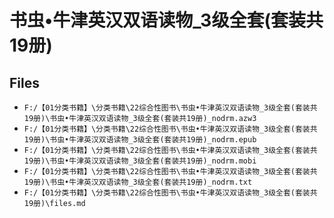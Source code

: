 # 书虫•牛津英汉双语读物_3级全套(套装共19册)

## Files

- `F:/【01分类书籍】\分类书籍\22综合性图书\书虫•牛津英汉双语读物_3级全套(套装共19册)\书虫•牛津英汉双语读物_3级全套(套装共19册)_nodrm.azw3`
- `F:/【01分类书籍】\分类书籍\22综合性图书\书虫•牛津英汉双语读物_3级全套(套装共19册)\书虫•牛津英汉双语读物_3级全套(套装共19册)_nodrm.epub`
- `F:/【01分类书籍】\分类书籍\22综合性图书\书虫•牛津英汉双语读物_3级全套(套装共19册)\书虫•牛津英汉双语读物_3级全套(套装共19册)_nodrm.mobi`
- `F:/【01分类书籍】\分类书籍\22综合性图书\书虫•牛津英汉双语读物_3级全套(套装共19册)\书虫•牛津英汉双语读物_3级全套(套装共19册)_nodrm.txt`
- `F:/【01分类书籍】\分类书籍\22综合性图书\书虫•牛津英汉双语读物_3级全套(套装共19册)\files.md`
